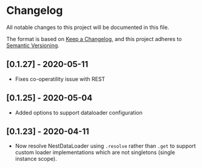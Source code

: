 # Changelog

All notable changes to this project will be documented in this file.

The format is based on [Keep a Changelog](https://keepachangelog.com/en/1.0.0/),
and this project adheres to [Semantic Versioning](https://semver.org/spec/v2.0.0.html).

## [0.1.27] - 2020-05-11

- Fixes co-operatility issue with REST

## [0.1.25] - 2020-05-04

- Added options to support dataloader configuration

## [0.1.23] - 2020-04-11

- Now resolve NestDataLoader using `.resolve` rather than `.get` to support custom loader implementations which are not singletons (single instance scope).
